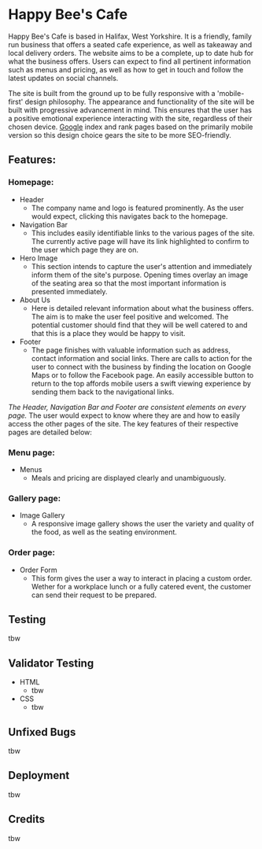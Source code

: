 # Happy Bee's Cafe
Happy Bee's Cafe is based in Halifax, West Yorkshire. It is a friendly, family run business that offers a seated cafe experience, as well as takeaway and local delivery orders. The website aims to be a complete, up to date hub for what the business offers. Users can expect to find all pertinent information such as menus and pricing, as well as how to get in touch and follow the latest updates on social channels.

The site is built from the ground up to be fully responsive with a 'mobile-first' design philosophy. The appearance and functionality of the site will be built with progressive advancement in mind. This ensures that the user has a positive emotional experience interacting with the site, regardless of their chosen device. [Google](https://developers.google.com/search/mobile-sites/mobile-first-indexing) index and rank pages based on the primarily mobile version so this design choice gears the site to be more SEO-friendly.

## Features:

### Homepage:
- Header
  - The company name and logo is featured prominently. As the user would expect, clicking this navigates back to the homepage.
- Navigation Bar
  - This includes easily identifiable links to the various pages of the site. The currently active page will have its link highlighted to confirm to the user which page they are on.
- Hero Image
  - This section intends to capture the user's attention and immediately inform them of the site's purpose. Opening times overlay an image of the seating area so that the most important information is presented immediately.
- About Us
  - Here is detailed relevant information about what the business offers. The aim is to make the user feel positive and welcomed. The potential customer should find that they will be well catered to and that this is a place they would be happy to visit.
- Footer
  - The page finishes with valuable information such as address, contact information and social links. There are calls to action for the user to connect with the business by finding the location on Google Maps or to follow the Facebook page. An easily accessible button to return to the top affords mobile users a swift viewing experience by sending them back to the navigational links.

*The Header, Navigation Bar and Footer are consistent elements on every page.* The user would expect to know where they are and how to easily access the other pages of the site. The key features of their respective pages are detailed below:

### Menu page:
- Menus
  - Meals and pricing are displayed clearly and unambiguously.

### Gallery page:
- Image Gallery
  - A responsive image gallery shows the user the variety and quality of the food, as well as the seating environment.

### Order page:
- Order Form
  - This form gives the user a way to interact in placing a custom order. Wether for a workplace lunch or a fully catered event, the customer can send their request to be prepared.

## Testing
tbw

## Validator Testing
- HTML
  - tbw
- CSS
  - tbw

## Unfixed Bugs
tbw

## Deployment
tbw

## Credits
tbw